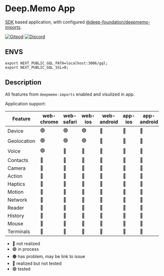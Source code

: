 # Deep.Memo App

[SDK](https://github.com/deep-foundation/sdk) based application, with configured [@deep-foundation/deepmemo-imports](https://github.com/deep-foundation/deepmemo-imports).

[![Gitpod](https://img.shields.io/badge/Gitpod-ready--to--code-blue?logo=gitpod)](https://gitpod.io/#https://github.com/deep-foundation/deepmemo-app) 
[![Discord](https://badgen.net/badge/icon/discord?icon=discord&label&color=purple)](https://discord.gg/deep-foundation)

## ENVS

```
export NEXT_PUBLIC_GQL_PATH=localhost:3006/gql;
export NEXT_PUBLIC_GQL_SSL=0;
```

## Description

All features from `deepmemo-imports` enabled and visulized in app.

Application support:

| Feature | web-chrome | web-safari | web-ios | web-android | app-ios | app-android | app-mac | app-win | app-linux | chrome-extension | firefox-extension | vsc-extension |
| --- | --- | --- | --- | --- | --- | --- | --- | --- | --- | --- | --- | --- |
| Device | 🟢 | 🟢 | 🟢 | 🔵 | 🔵 | 🔵 | 🟢 | 🔵 | 🔵 | 🔵 |🔵 | 🔵 | 🔵 |
| Geolocation | 🟢 | 🟢 | 🟢 | 🔵 | 🔵 | 🔵 | 🟢 | [🟠](https://github.com/ionic-team/capacitor/issues/1858) | [🟠](https://github.com/ionic-team/capacitor/issues/1858) | [🟠](https://github.com/ionic-team/capacitor/issues/1858) | 🔵 | 🔵 | 🔵 |
| Voice | 🟢 | 🔵 | 🔵 | 🔵 | 🔵 | 🔵 | 🔵 | 🔵 | 🔵 | 🔵 | 🔵 | 🔵 | 🔵 |
| Contacts | 🔴 | 🔴 | 🔴 | 🔴 | 🔴 | 🔴 | 🔴 | 🔴 | 🔴 | 🔴 | 🔴 | 🔴 | 🔴 |
| Camera | 🔴 | 🔴 | 🔴 | 🔴 | 🔴 | 🔴 | 🔴 | 🔴 | 🔴 | 🔴 | 🔴 | 🔴 | 🔴 |
| Action | 🔴 | 🔴 | 🔴 | 🔴 | 🔴 | 🔴 | 🔴 | 🔴 | 🔴 | 🔴 | 🔴 | 🔴 | 🔴 |
| Haptics | 🔴 | 🔴 | 🔴 | 🔴 | 🔴 | 🔴 | 🔴 | 🔴 | 🔴 | 🔴 | 🔴 | 🔴 | 🔴 |
| Motion | 🔴 | 🔴 | 🔴 | 🔴 | 🔴 | 🔴 | 🔴 | 🔴 | 🔴 | 🔴 | 🔴 | 🔴 | 🔴 |
| Network | 🔴 | 🔴 | 🔴 | 🔴 | 🔴 | 🔴 | 🔴 | 🔴 | 🔴 | 🔴 | 🔴 | 🔴 | 🔴 |
| Reader | 🔴 | 🔴 | 🔴 | 🔴 | 🔴 | 🔴 | 🔴 | 🔴 | 🔴 | 🔴 | 🔴 | 🔴 | 🔴 |
| History | 🔴 | 🔴 | 🔴 | 🔴 | 🔴 | 🔴 | 🔴 | 🔴 | 🔴 | 🔴 | 🔴 | 🔴 | 🔴 |
| Mouse | 🔴 | 🔴 | 🔴 | 🔴 | 🔴 | 🔴 | 🔴 | 🔴 | 🔴 | 🔴 | 🔴 | 🔴 | 🔴 |
| Terminals | 🔴 | 🔴 | 🔴 | 🔴 | 🔴 | 🔴 | 🔴 | 🔴 | 🔴 | 🔴 | 🔴 | 🔴 | 🔴 |

- 🔴 not realized
- 🟣 in process
- 🟠 has problem, may  be link to issue
- 🔵 realized but not tested
- 🟢 tested